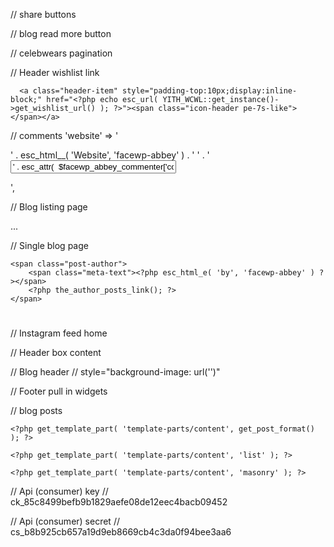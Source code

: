 // share buttons
<!-- <ul class="share-buttons">
  <li>
    <a href="https://www.facebook.com/sharer/sharer.php?u=<?php the_permalink();?>" onclick="window.open(this.href, 'mywin','left=20,top=20,width=500,height=500,toolbar=1,resizable=0'); return false;">
      <i class="fa fa-facebook"></i>
    </a>
  </li>
  <li>
    <a href="http://twitter.com/share?url=<?php the_permalink();?>&text=<?php echo wp_title('');?>" onclick="window.open(this.href, 'mywin','left=20,top=20,width=500,height=500,toolbar=1,resizable=0'); return false;">
      <i class="fa fa-twitter"></i>
    </a>
  </li>
  <li>
    <a href="https://pinterest.com/pin/create/button/?url=<?php the_permalink();?>&media=&description=<?php echo wp_title('');?>" onclick="window.open(this.href, 'mywin','left=20,top=20,width=500,height=500,toolbar=1,resizable=0'); return false;">
      <i class="fa fa-pinterest"></i>
    </a>
  </li>
</ul> -->


// blog read more button
<div class="blog-meta-footer">
  <a href="<?php echo get_permalink() ?>" class="read-more button-transparent"><?php esc_html_e( 'Read More', 'facewp-abbey' ); ?></a>
</div>

// celebwears pagination
<!-- <?php include('template-parts/duck-pagination.php');?> -->


// Header wishlist link
<?php if ( class_exists( 'YITH_WCWL' ) ) : ?>
      <a class="header-item" style="padding-top:10px;display:inline-block;" href="<?php echo esc_url( YITH_WCWL::get_instance()->get_wishlist_url() ); ?>"><span class="icon-header pe-7s-like"></span></a>
<?php endif; ?>

// comments
'website'  => '<p class="col-md-4 comment-form-website"><label for="website">' . esc_html__( 'Website', 'facewp-abbey' ) . '</label> ' .
            '<input id="website" name="website" type="text" value="' . esc_attr(  $facewp_abbey_commenter['comment_author_url'] ) . '" size="30"/></p>',

// Blog listing page
<p><?php echo substr(wp_strip_all_tags( get_the_content() ),0,100); ?>...</p>


// Single blog page
<!-- <?php if ( ! is_single() ) : ?>
    <a href="<?php echo get_permalink(); ?>" class="post-img">
<?php endif; ?>
<picture class="<?php if ( is_single() ) echo 'post-img'; ?>">
    <?php if ( is_single() ) : ?>
        <?php the_post_thumbnail( 'facewp-abbey-full-thumb' ); ?>
    <?php else : ?>
        <?php the_post_thumbnail( 'full-thumb' ); ?>
    <?php endif; ?>
</picture>
<?php if ( ! is_single() ) : ?>
    </a>
<?php endif; ?> -->


<?php facewp_abbey_post_pagination(); ?>


<?php if ( ! $facewp_abbey_hide_author ) { ?>
    <span class="post-author">
        <span class="meta-text"><?php esc_html_e( 'by', 'facewp-abbey' ) ?></span>
        <?php the_author_posts_link(); ?>
    </span>
<?php } ?>

<?php facewp_abbey_entry_author(); ?>

<div class="archive-box" style="background-image: url('<?php echo esc_url( $facewp_abbey_big_title_img ); ?>')">
    <div class="container">
        <div class="row">
            <div class="col-xs-12">
                <h1 class="page-title"><?php echo '' . Kirki::get_option( 'facewp', 'post_single_title' ); ?></h1>
                <h1 class="page-title"><?php the_title();?></h1>
            </div>
        </div>
    </div>
</div>

// Instagram feed home
      <?php dynamic_sidebar('Home Page Instagram Feed');?>

// Header box content
<div class="container main-content <?php echo esc_attr( facewp_abbey_get_page_layout() ); ?>">

// Blog header
// style="background-image: url('<?php echo esc_url( $facewp_abbey_big_title_img ); ?>')"
<!-- <div class="container">
    <div class="row">
        <div class="col-xs-12">
            <h1 class="page-title"><?php echo '' . Kirki::get_option( 'facewp', 'post_single_title' ); ?></h1>
        </div>
    </div>
</div> -->

// Footer pull in widgets
<?php require_once( get_template_directory() . '/footer/' . Kirki::get_option( 'facewp', 'footer_type' ) . '.php' ); ?>

// blog posts
<?php if ( $facewp_abbey_post_layout == 'full' ) : ?>

    <?php get_template_part( 'template-parts/content', get_post_format() ); ?>

<?php elseif ( $facewp_abbey_post_layout == 'list' ) : ?>

    <?php get_template_part( 'template-parts/content', 'list' ); ?>

<?php elseif ( $facewp_abbey_post_layout == 'masonry' ) : ?>

    <?php get_template_part( 'template-parts/content', 'masonry' ); ?>

<?php endif; ?>

// Api (consumer) key
// ck_85c8499befb9b1829aefe08de12eec4bacb09452

// Api (consumer) secret
// cs_b8b925cb657a19d9eb8669cb4c3da0f94bee3aa6
